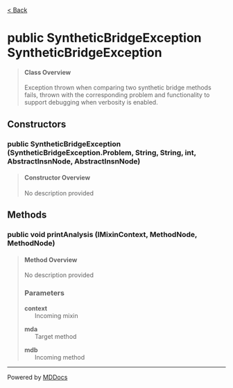 [< Back](../README.md)
# public SyntheticBridgeException SyntheticBridgeException #
>#### Class Overview ####
>Exception thrown when comparing two synthetic bridge methods fails, thrown
 with the corresponding problem and functionality to support debugging when
 verbosity is enabled.
## Constructors ##
### public SyntheticBridgeException (SyntheticBridgeException.Problem, String, String, int, AbstractInsnNode, AbstractInsnNode) ###
>#### Constructor Overview ####
>No description provided
>
## Methods ##
### public void printAnalysis (IMixinContext, MethodNode, MethodNode) ###
>#### Method Overview ####
>No description provided
>
>### Parameters ###
>**context**<br />
>&nbsp;&nbsp;&nbsp;&nbsp;&nbsp;&nbsp;Incoming mixin
>
>**mda**<br />
>&nbsp;&nbsp;&nbsp;&nbsp;&nbsp;&nbsp;Target method
>
>**mdb**<br />
>&nbsp;&nbsp;&nbsp;&nbsp;&nbsp;&nbsp;Incoming method
>

---
Powered by [MDDocs](https://github.com/VRCube/MDDocs)
